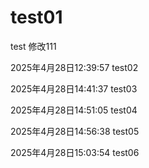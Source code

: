# test01
test
修改111

2025年4月28日12:39:57 test02

2025年4月28日14:41:37 test03

2025年4月28日14:51:05 test04

2025年4月28日14:56:38 test05

2025年4月28日15:03:54 test06
